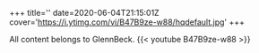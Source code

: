 +++
title=''
date=2020-06-04T21:15:01Z
cover='https://i.ytimg.com/vi/B47B9ze-w88/hqdefault.jpg'
+++

All content belongs to GlennBeck.
{{< youtube B47B9ze-w88 >}}
